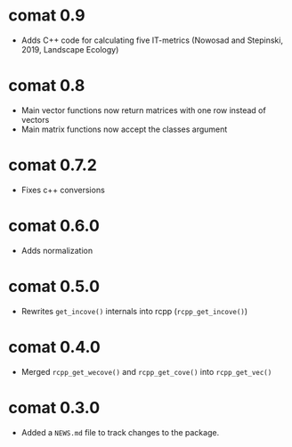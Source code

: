 # comat 0.9

* Adds C++ code for calculating five IT-metrics (Nowosad and Stepinski, 2019, Landscape Ecology)

# comat 0.8

* Main vector functions now return matrices with one row instead of vectors
* Main matrix functions now accept the classes argument

# comat 0.7.2

* Fixes c++ conversions

# comat 0.6.0

* Adds normalization

# comat 0.5.0

* Rewrites `get_incove()` internals into rcpp (`rcpp_get_incove()`)

# comat 0.4.0

* Merged `rcpp_get_wecove()` and `rcpp_get_cove()` into `rcpp_get_vec()`

# comat 0.3.0

* Added a `NEWS.md` file to track changes to the package.
